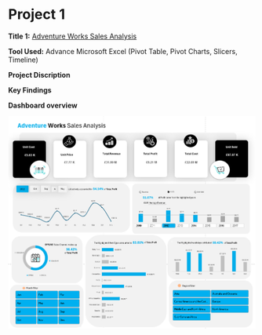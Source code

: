 # Project 1

**Title 1:** [Adventure Works Sales Analysis](https://github.com/eocreates/eocreates.github.io/blob/main/Adventure%20Works.xlsx)

**Tool Used:** Advance Microsoft Excel (Pivot Table, Pivot Charts, Slicers, Timeline)

**Project Discription**

**Key Findings**

**Dashboard overview**

![Screenshot](Screenshot.png)
